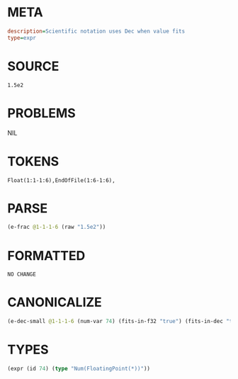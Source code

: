 # META
~~~ini
description=Scientific notation uses Dec when value fits
type=expr
~~~
# SOURCE
~~~roc
1.5e2
~~~
# PROBLEMS
NIL
# TOKENS
~~~zig
Float(1:1-1:6),EndOfFile(1:6-1:6),
~~~
# PARSE
~~~clojure
(e-frac @1-1-1-6 (raw "1.5e2"))
~~~
# FORMATTED
~~~roc
NO CHANGE
~~~
# CANONICALIZE
~~~clojure
(e-dec-small @1-1-1-6 (num-var 74) (fits-in-f32 "true") (fits-in-dec "true") (numerator "150") (denominator-power-of-ten "0") (value "150") (id 74))
~~~
# TYPES
~~~clojure
(expr (id 74) (type "Num(FloatingPoint(*))"))
~~~